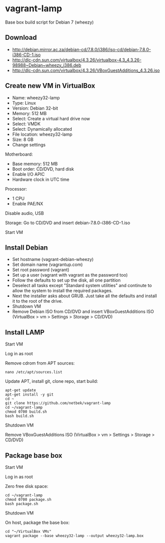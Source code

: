 # vagrant-lamp

Base box build script for Debian 7 (wheezy)

## Download

* http://debian.mirror.ac.za/debian-cd/7.8.0/i386/iso-cd/debian-7.8.0-i386-CD-1.iso
* http://dlc-cdn.sun.com/virtualbox/4.3.26/virtualbox-4.3_4.3.26-98988~Debian~wheezy_i386.deb
* http://dlc-cdn.sun.com/virtualbox/4.3.26/VBoxGuestAdditions_4.3.26.iso

## Create new VM in VirtualBox 

* Name: wheezy32-lamp
* Type: Linux
* Version: Debian 32-bit
* Memory: 512 MB
* Select: Create a virtual hard drive now
* Select: VMDK
* Select: Dynamically allocated
* File location: wheezy32-lamp
* Size: 8 GB
* Change settings

Motherboard:

* Base memory: 512 MB
* Boot order: CD/DVD, hard disk
* Enable I/O APIC
* Hardware clock in UTC time

Processor:

* 1 CPU
* Enable PAE/NX

Disable audio, USB

Storage: Go to CD/DVD and insert debian-7.8.0-i386-CD-1.iso

Start VM

## Install Debian

* Set hostname (vagrant-debian-wheezy)
* Set domain name (vagrantup.com)
* Set root password (vagrant)
* Set up a user (vagrant with vagrant as the password too)
* Follow the defaults to set up the disk, all one partition
* Deselect all tasks except "Standard system utilities" and continute to allow the system to install the required packages.
* Next the installer asks about GRUB. Just take all the defaults and install it to the root of the drive.
* Shutdown VM
* Remove Debian ISO from CD/DVD and insert VBoxGuestAdditions ISO (VirtualBox > vm > Settings > Storage > CD/DVD)

## Install LAMP

Start VM

Log in as root

Remove cdrom from APT sources:
```
nano /etc/apt/sources.list
```

Update APT, install git, clone repo, start build:
```
apt-get update
apt-get install -y git
cd ~
git clone https://github.com/netbek/vagrant-lamp
cd ~/vagrant-lamp
chmod 0700 build.sh
bash build.sh
```

Shutdown VM

Remove VBoxGuestAdditions ISO (VirtualBox > vm > Settings > Storage > CD/DVD)

## Package base box

Start VM

Log in as root

Zero free disk space:
```
cd ~/vagrant-lamp
chmod 0700 package.sh
bash package.sh
```

Shutdown VM

On host, package the base box:
```
cd "~/VirtualBox VMs"
vagrant package --base wheezy32-lamp --output wheezy32-lamp.box
```
